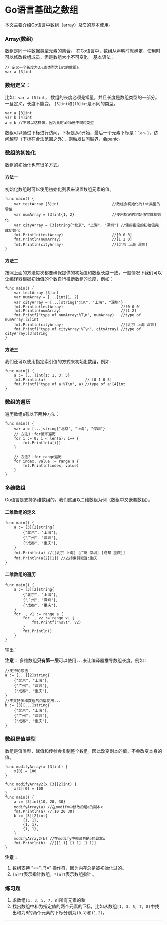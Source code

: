 # Go语言基础之数组

本文主要介绍Go语言中数组（array）及它的基本使用。

### Array(数组) <a href="#array-shu-zu" id="array-shu-zu"></a>

数组是同一种数据类型元素的集合。 在Go语言中，数组从声明时就确定，使用时可以修改数组成员，但是数组大小不可变化。 基本语法：

```
// 定义一个长度为3元素类型为int的数组a
var a [3]int
```

### 数组定义： <a href="#shu-zu-ding-yi" id="shu-zu-ding-yi"></a>

比如：`var a [5]int`， 数组的长度必须是常量，并且长度是数组类型的一部分。一旦定义，长度不能变。 `[5]int`和`[10]int`是不同的类型。

```
var a [3]int
var b [4]int
a = b //不可以这样做，因为此时a和b是不同的类型
```

数组可以通过下标进行访问，下标是从`0`开始，最后一个元素下标是：`len-1`，访问越界（下标在合法范围之外），则触发访问越界，会panic。

### 数组的初始化 <a href="#shu-zu-de-chu-shi-hua" id="shu-zu-de-chu-shi-hua"></a>

数组的初始化也有很多方式。

#### 方法一 <a href="#fang-fa-yi" id="fang-fa-yi"></a>

初始化数组时可以使用初始化列表来设置数组元素的值。

```
func main() {
	var testArray [3]int                        //数组会初始化为int类型的零值
	var numArray = [3]int{1, 2}                 //使用指定的初始值完成初始化
	var cityArray = [3]string{"北京", "上海", "深圳"} //使用指定的初始值完成初始化
	fmt.Println(testArray)                      //[0 0 0]
	fmt.Println(numArray)                       //[1 2 0]
	fmt.Println(cityArray)                      //[北京 上海 深圳]
}
```

#### 方法二 <a href="#fang-fa-er" id="fang-fa-er"></a>

按照上面的方法每次都要确保提供的初始值和数组长度一致，一般情况下我们可以让编译器根据初始值的个数自行推断数组的长度，例如：

```
func main() {
	var testArray [3]int
	var numArray = [...]int{1, 2}
	var cityArray = [...]string{"北京", "上海", "深圳"}
	fmt.Println(testArray)                          //[0 0 0]
	fmt.Println(numArray)                           //[1 2]
	fmt.Printf("type of numArray:%T\n", numArray)   //type of numArray:[2]int
	fmt.Println(cityArray)                          //[北京 上海 深圳]
	fmt.Printf("type of cityArray:%T\n", cityArray) //type of cityArray:[3]string
}
```

#### 方法三 <a href="#fang-fa-san" id="fang-fa-san"></a>

我们还可以使用指定索引值的方式来初始化数组，例如:

```
func main() {
	a := [...]int{1: 1, 3: 5}
	fmt.Println(a)                  // [0 1 0 5]
	fmt.Printf("type of a:%T\n", a) //type of a:[4]int
}
```

### 数组的遍历 <a href="#shu-zu-de-bian-li" id="shu-zu-de-bian-li"></a>

遍历数组a有以下两种方法：

```
func main() {
	var a = [...]string{"北京", "上海", "深圳"}
	// 方法1：for循环遍历
	for i := 0; i < len(a); i++ {
		fmt.Println(a[i])
	}

	// 方法2：for range遍历
	for index, value := range a {
		fmt.Println(index, value)
	}
}
```

### 多维数组 <a href="#duo-wei-shu-zu" id="duo-wei-shu-zu"></a>

Go语言是支持多维数组的，我们这里以二维数组为例（数组中又嵌套数组）。

#### 二维数组的定义 <a href="#er-wei-shu-zu-de-ding-yi" id="er-wei-shu-zu-de-ding-yi"></a>

```
func main() {
	a := [3][2]string{
		{"北京", "上海"},
		{"广州", "深圳"},
		{"成都", "重庆"},
	}
	fmt.Println(a) //[[北京 上海] [广州 深圳] [成都 重庆]]
	fmt.Println(a[2][1]) //支持索引取值:重庆
}
```

#### 二维数组的遍历 <a href="#er-wei-shu-zu-de-bian-li" id="er-wei-shu-zu-de-bian-li"></a>

```
func main() {
	a := [3][2]string{
		{"北京", "上海"},
		{"广州", "深圳"},
		{"成都", "重庆"},
	}
	for _, v1 := range a {
		for _, v2 := range v1 {
			fmt.Printf("%s\t", v2)
		}
		fmt.Println()
	}
}
```

输出：

**注意：** 多维数组**只有第一层**可以使用`...`来让编译器推导数组长度。例如：

```
//支持的写法
a := [...][2]string{
	{"北京", "上海"},
	{"广州", "深圳"},
	{"成都", "重庆"},
}
//不支持多维数组的内层使用...
b := [3][...]string{
	{"北京", "上海"},
	{"广州", "深圳"},
	{"成都", "重庆"},
}
```

### 数组是值类型 <a href="#shu-zu-shi-zhi-lei-xing" id="shu-zu-shi-zhi-lei-xing"></a>

数组是值类型，赋值和传参会复制整个数组。因此改变副本的值，不会改变本身的值。

```
func modifyArray(x [3]int) {
	x[0] = 100
}

func modifyArray2(x [3][2]int) {
	x[2][0] = 100
}
func main() {
	a := [3]int{10, 20, 30}
	modifyArray(a) //在modify中修改的是a的副本x
	fmt.Println(a) //[10 20 30]
	b := [3][2]int{
		{1, 1},
		{1, 1},
		{1, 1},
	}
	modifyArray2(b) //在modify中修改的是b的副本x
	fmt.Println(b)  //[[1 1] [1 1] [1 1]]
}
```

**注意：**

1. 数组支持 “=="、”!=" 操作符，因为内存总是被初始化过的。
2. `[n]*T`表示指针数组，`*[n]T`表示数组指针 。

### 练习题 <a href="#lian-xi-ti" id="lian-xi-ti"></a>

1. 求数组`[1, 3, 5, 7, 8]`所有元素的和
2. 找出数组中和为指定值的两个元素的下标，比如从数组`[1, 3, 5, 7, 8]`中找出和为8的两个元素的下标分别为`(0,3)`和`(1,2)`。

***

